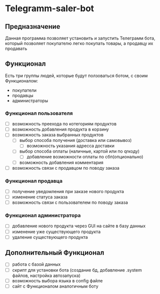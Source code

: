 # Telegramm-saler-bot

## Предназначение
Данная программа позволяет установить и запустить Телеграмм бота, который позволяет покупателю легко покупать товары, а продавцу их продавать
## Функционал
Есть три группы людей, которые будут ползоваться ботом, с своим Функционалом:
- покупатели
- продавцы
- администраторы
### Функционал пользователя
- [ ] возможность преехода по котегориям продуктов
- [ ] возможность добавления продукта в корзину
- [ ] возможность заказа выбранных продуктов
    - [ ] выбор способа получения (доставка или самовывоз)
        - [ ] возможность указания адресса доставки
    - [ ] выбор способа оплаты (наличные, картой или по qrкоду)
        - [ ] добавление возможности оплаты по сбп(опционально)
    - [ ] возможность добавления комментария
- [ ] возможность связи с продавцом по поводу заказа
### Функционал продавца
- [ ] получение уведомления при заказе нового продукта
- [ ] изменение статуса заказа
- [ ] возможность связи с пользователем по поводу заказа
### Функционал администратора
- [ ] добавление нового продукта через GUI на сайте в базу данных
- [ ] изменение уже существующего продукта
- [ ] удаление существующего продукта
## Дополнительный Функционал
- [ ] работа с базой данных
- [ ] скрипт для установки бота (создание бд, добавление .system файлов, настройка автозапуска)
- [ ] возможность выбора языка в config файле
- [ ] сайт с Функционалом аналогичным боту
